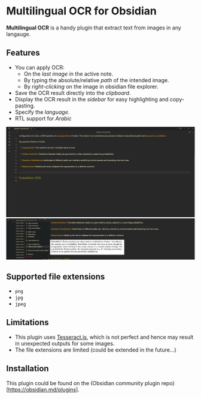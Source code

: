 # Multilingual OCR for Obsidian

**Multilingual OCR** is a handy plugin that extract text from images in any langauge.

## Features

-   You can apply OCR:
    -   On the _last image_ in the active note.
    -   By typing the absolute/relative _path_ of the intended image.
    -   By _right-clicking_ on the image in obsidian file explorer.
-   Save the OCR result directly into the _clipboard_.
-   Display the OCR result in the _sidebar_ for easy highlighting and copy-pasting.
-   Specify the _language_.
-   RTL support for _Arabic_

![demo](images/demo.gif)
![file explorer demo](images/fileExplorerDemo.png)

## Supported file extensions

-   `png`
-   `jpg`
-   `jpeg`

## Limitations

-   This plugin uses [Tesseract.js](https://tesseract.projectnaptha.com/), which is not perfect and hence may result in unexpected outputs for some images.
-   The file extensions are limited (could be extended in the future...)

## Installation

This plugin could be found on the (Obsidian community plugin repo)[https://obsidian.md/plugins].
